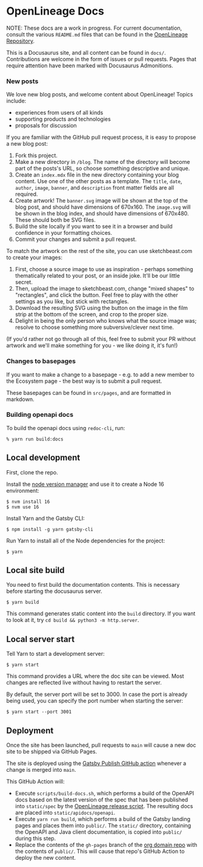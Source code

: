 # OpenLineage Docs

NOTE: These docs are a work in progress. For current documentation, consult the various `README.md` files that can be found in the [OpenLineage Repository](https://github.com/OpenLineage/openlineage).

This is a Docusaurus site, and all content can be found in `docs/`. Contributions are welcome in the form of issues or pull requests. Pages that require attention have been marked with Docusaurus Admonitions.

### New posts

We love new blog posts, and welcome content about OpenLineage! Topics include:
* experiences from users of all kinds
* supporting products and technologies
* proposals for discussion

If you are familiar with the GitHub pull request process, it is easy to propose a new blog post:

1. Fork this project.
2. Make a new directory in `/blog`. The name of the directory will become part of the posts's URL, so choose something descriptive and unique.
2. Create an `index.mdx` file in the new directory containing your blog content. Use one of the other posts as a template. The `title`, `date`, `author`, `image`, `banner`, and `description` front matter fields are all required.
3. Create artwork! The `banner.svg` image will be shown at the top of the blog post, and should have dimensions of 670x160. The `image.svg` will be shown in the blog index, and should have dimensions of 670x480. These should both be SVG files.
4. Build the site locally if you want to see it in a browser and build confidence in your formatting choices.
5. Commit your changes and submit a pull request. 

To match the artwork on the rest of the site, you can use sketchbeast.com to create your images:

1. First, choose a source image to use as inspiration - perhaps something thematically related to your post, or an inside joke. It'll be our little secret.
2. Then, upload the image to sketchbeast.com, change "mixed shapes" to "rectangles", and click the button. Feel free to play with the other settings as you like, but stick with rectangles.
3. Download the resulting SVG using the button on the image in the film strip at the bottom of the screen, and crop to the proper size.
4. Delight in being the only person who knows what the source image was; resolve to choose something more subversive/clever next time.

(If you'd rather not go through all of this, feel free to submit your PR without artwork and we'll make something for you - we like doing it, it's fun!) 

### Changes to basepages

If you want to make a change to a basepage - e.g. to add a new member to the Ecosystem page - the best way is to submit a pull request.

These basepages can be found in `src/pages`, and are formatted in markdown.

### Building openapi docs

To build the openapi docs using `redoc-cli`, run:

```
% yarn run build:docs
```

## Local development

First, clone the repo.

Install the [node version manager](https://github.com/nvm-sh/nvm) and use it to create a Node 16 environment:

```
$ nvm install 16
$ nvm use 16
```

Install Yarn and the Gatsby CLI:

```
$ npm install -g yarn gatsby-cli
```

Run Yarn to install all of the Node dependencies for the project:

```
$ yarn
```

## Local site build

You need to first build the documentation contents. This is necessary before starting the docusaurus server.

```
$ yarn build
```

This command generates static content into the `build` directory. If you want to look at it, try `cd build && python3 -m http.server`.

## Local server start

Tell Yarn to start a development server:

```
$ yarn start
```

This command provides a URL where the doc site can be viewed. Most changes are reflected live without having to restart the server.

By default, the server port will be set to 3000. In case the port is already being used, you can specify the port number when starting the server:

```
$ yarn start --port 3001
```

## Deployment

Once the site has been launched, pull requests to `main` will cause a new doc site to be shipped via GitHub Pages.

The site is deployed using the [Gatsby Publish GitHub action](https://github.com/OpenLineage/docs/blob/main/.github/workflows/deploy.yml) whenever a change is merged into `main`. 

This GitHub Action will:
* Execute `scripts/build-docs.sh`, which performs a build of the OpenAPI docs based on the latest version of the spec that has been published into `static/spec` by the [OpenLineage release script](https://github.com/OpenLineage/OpenLineage/blob/main/spec/release.sh). The resulting docs are placed into `static/apidocs/openapi`.
* Execute `yarn run build`, which performs a build of the Gatsby landing pages and places them into `public/`. The `static/` directory, containing the OpenAPI and Java client documentation, is copied into `public/` during this step.
* Replace the contents of the `gh-pages` branch of the [org domain repo](https://github.com/OpenLineage/OpenLineage.github.io) with the contents of `public/`. This will cause that repo's GitHub Action to deploy the new content.